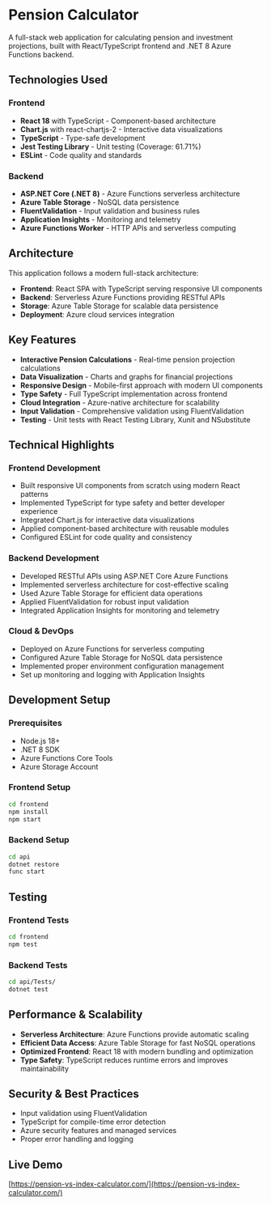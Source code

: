 # Pension Calculator

A full-stack web application for calculating pension and investment projections, built with React/TypeScript frontend and .NET 8 Azure Functions backend.

## Technologies Used

### Frontend
- **React 18** with TypeScript - Component-based architecture
- **Chart.js** with react-chartjs-2 - Interactive data visualizations
- **TypeScript** - Type-safe development
- **Jest Testing Library** - Unit testing (Coverage: 61.71%)
- **ESLint** - Code quality and standards

### Backend
- **ASP.NET Core (.NET 8)** - Azure Functions serverless architecture
- **Azure Table Storage** - NoSQL data persistence
- **FluentValidation** - Input validation and business rules
- **Application Insights** - Monitoring and telemetry
- **Azure Functions Worker** - HTTP APIs and serverless computing

## Architecture

This application follows a modern full-stack architecture:

- **Frontend**: React SPA with TypeScript serving responsive UI components
- **Backend**: Serverless Azure Functions providing RESTful APIs
- **Storage**: Azure Table Storage for scalable data persistence
- **Deployment**: Azure cloud services integration

## Key Features

- **Interactive Pension Calculations** - Real-time pension projection calculations
- **Data Visualization** - Charts and graphs for financial projections
- **Responsive Design** - Mobile-first approach with modern UI components
- **Type Safety** - Full TypeScript implementation across frontend
- **Cloud Integration** - Azure-native architecture for scalability
- **Input Validation** - Comprehensive validation using FluentValidation
- **Testing** - Unit tests with React Testing Library, Xunit and NSubstitute

## Technical Highlights

### Frontend Development
- Built responsive UI components from scratch using modern React patterns
- Implemented TypeScript for type safety and better developer experience
- Integrated Chart.js for interactive data visualizations
- Applied component-based architecture with reusable modules
- Configured ESLint for code quality and consistency

### Backend Development
- Developed RESTful APIs using ASP.NET Core Azure Functions
- Implemented serverless architecture for cost-effective scaling
- Used Azure Table Storage for efficient data operations
- Applied FluentValidation for robust input validation
- Integrated Application Insights for monitoring and telemetry

### Cloud & DevOps
- Deployed on Azure Functions for serverless computing
- Configured Azure Table Storage for NoSQL data persistence
- Implemented proper environment configuration management
- Set up monitoring and logging with Application Insights

## Development Setup

### Prerequisites
- Node.js 18+
- .NET 8 SDK
- Azure Functions Core Tools
- Azure Storage Account

### Frontend Setup
```bash
cd frontend
npm install
npm start
```

### Backend Setup
```bash
cd api
dotnet restore
func start
```

## Testing

### Frontend Tests
```bash
cd frontend
npm test
```

### Backend Tests
```bash
cd api/Tests/
dotnet test
```

## Performance & Scalability

- **Serverless Architecture**: Azure Functions provide automatic scaling
- **Efficient Data Access**: Azure Table Storage for fast NoSQL operations
- **Optimized Frontend**: React 18 with modern bundling and optimization
- **Type Safety**: TypeScript reduces runtime errors and improves maintainability

## Security & Best Practices

- Input validation using FluentValidation
- TypeScript for compile-time error detection
- Azure security features and managed services
- Proper error handling and logging

## Live Demo

[https://pension-vs-index-calculator.com/](https://pension-vs-index-calculator.com/)

